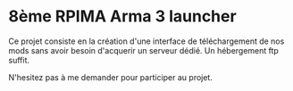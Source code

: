 # 8ème RPIMA Arma 3 launcher
Ce projet consiste en la création d'une interface de téléchargement de nos mods sans avoir besoin d'acquerir un serveur dédié.
Un hébergement ftp suffit.

N'hesitez pas à me demander pour participer au projet.
